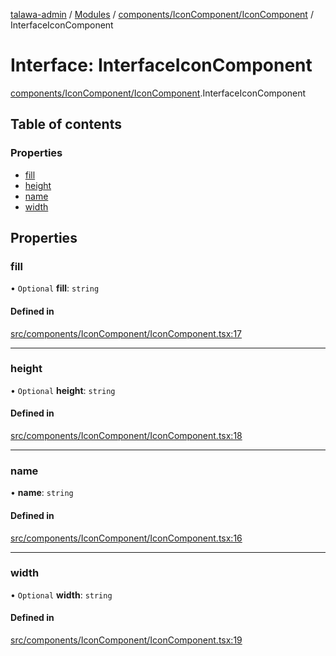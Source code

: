 [talawa-admin](../README.md) / [Modules](../modules.md) / [components/IconComponent/IconComponent](../modules/components_IconComponent_IconComponent.md) / InterfaceIconComponent

# Interface: InterfaceIconComponent

[components/IconComponent/IconComponent](../modules/components_IconComponent_IconComponent.md).InterfaceIconComponent

## Table of contents

### Properties

- [fill](components_IconComponent_IconComponent.InterfaceIconComponent.md#fill)
- [height](components_IconComponent_IconComponent.InterfaceIconComponent.md#height)
- [name](components_IconComponent_IconComponent.InterfaceIconComponent.md#name)
- [width](components_IconComponent_IconComponent.InterfaceIconComponent.md#width)

## Properties

### fill

• `Optional` **fill**: `string`

#### Defined in

[src/components/IconComponent/IconComponent.tsx:17](https://github.com/PalisadoesFoundation/talawa-admin/blob/7d26438/src/components/IconComponent/IconComponent.tsx#L17)

___

### height

• `Optional` **height**: `string`

#### Defined in

[src/components/IconComponent/IconComponent.tsx:18](https://github.com/PalisadoesFoundation/talawa-admin/blob/7d26438/src/components/IconComponent/IconComponent.tsx#L18)

___

### name

• **name**: `string`

#### Defined in

[src/components/IconComponent/IconComponent.tsx:16](https://github.com/PalisadoesFoundation/talawa-admin/blob/7d26438/src/components/IconComponent/IconComponent.tsx#L16)

___

### width

• `Optional` **width**: `string`

#### Defined in

[src/components/IconComponent/IconComponent.tsx:19](https://github.com/PalisadoesFoundation/talawa-admin/blob/7d26438/src/components/IconComponent/IconComponent.tsx#L19)

